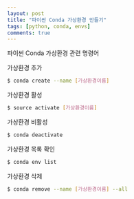 ```yaml
---
layout: post
title: "파이썬 Conda 가상환경 만들기"
tags: [python, conda, envs]
comments: true
---
```


파이썬 Conda 가상환경 관련 명령어


가상환경 추가
```bash
$ conda create --name [가상환경이름]
```


가상환경 활성
```bash
$ source activate [가상환경이름]
```


가상환경 비활성
```bash
$ conda deactivate
```


가상환경 목록 확인
```bash
$ conda env list
```


가상환경 삭제
```bash
$ conda remove --name [가상환경이름] --all
```